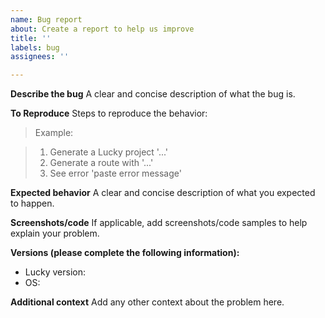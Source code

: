 ```yaml
---
name: Bug report
about: Create a report to help us improve
title: ''
labels: bug
assignees: ''

---
```


**Describe the bug**
A clear and concise description of what the bug is.

**To Reproduce**
Steps to reproduce the behavior:

> Example:

> 1. Generate a Lucky project '...'
> 2. Generate a route with '...'
> 3. See error 'paste error message'

**Expected behavior**
A clear and concise description of what you expected to happen.

**Screenshots/code**
If applicable, add screenshots/code samples to help explain your problem.

**Versions (please complete the following information):**
 - Lucky version:
 - OS:

**Additional context**
Add any other context about the problem here.
